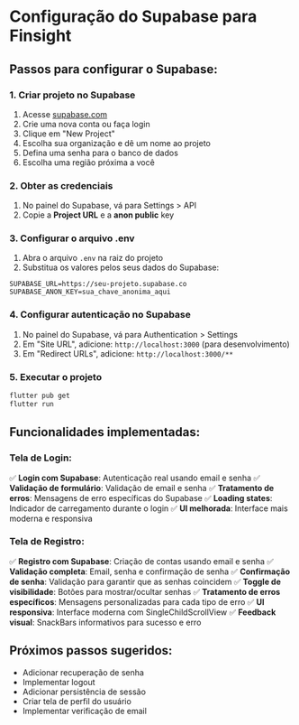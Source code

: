 # Configuração do Supabase para Finsight

## Passos para configurar o Supabase:

### 1. Criar projeto no Supabase

1. Acesse [supabase.com](https://supabase.com)
2. Crie uma nova conta ou faça login
3. Clique em "New Project"
4. Escolha sua organização e dê um nome ao projeto
5. Defina uma senha para o banco de dados
6. Escolha uma região próxima a você

### 2. Obter as credenciais

1. No painel do Supabase, vá para Settings > API
2. Copie a **Project URL** e a **anon public** key

### 3. Configurar o arquivo .env

1. Abra o arquivo `.env` na raiz do projeto
2. Substitua os valores pelos seus dados do Supabase:

```
SUPABASE_URL=https://seu-projeto.supabase.co
SUPABASE_ANON_KEY=sua_chave_anonima_aqui
```

### 4. Configurar autenticação no Supabase

1. No painel do Supabase, vá para Authentication > Settings
2. Em "Site URL", adicione: `http://localhost:3000` (para desenvolvimento)
3. Em "Redirect URLs", adicione: `http://localhost:3000/**`

### 5. Executar o projeto

```bash
flutter pub get
flutter run
```

## Funcionalidades implementadas:

### Tela de Login:

✅ **Login com Supabase**: Autenticação real usando email e senha
✅ **Validação de formulário**: Validação de email e senha
✅ **Tratamento de erros**: Mensagens de erro específicas do Supabase
✅ **Loading states**: Indicador de carregamento durante o login
✅ **UI melhorada**: Interface mais moderna e responsiva

### Tela de Registro:

✅ **Registro com Supabase**: Criação de contas usando email e senha
✅ **Validação completa**: Email, senha e confirmação de senha
✅ **Confirmação de senha**: Validação para garantir que as senhas coincidem
✅ **Toggle de visibilidade**: Botões para mostrar/ocultar senhas
✅ **Tratamento de erros específicos**: Mensagens personalizadas para cada tipo de erro
✅ **UI responsiva**: Interface moderna com SingleChildScrollView
✅ **Feedback visual**: SnackBars informativos para sucesso e erro

## Próximos passos sugeridos:

- Adicionar recuperação de senha
- Implementar logout
- Adicionar persistência de sessão
- Criar tela de perfil do usuário
- Implementar verificação de email
